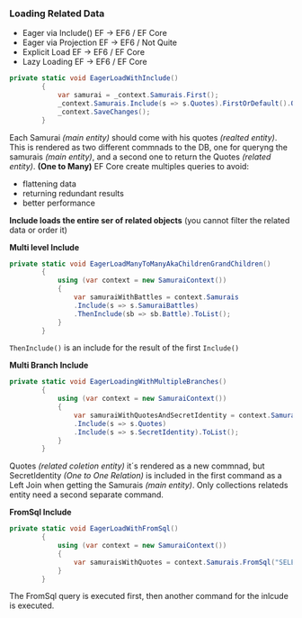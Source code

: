 ### Loading Related Data ###


* Eager via Include() EF -> EF6 / EF Core
* Eager via Projection EF -> EF6 / Not Quite
* Explicit Load EF -> EF6 / EF Core
* Lazy Loading EF -> EF6 / EF Core

```c#
private static void EagerLoadWithInclude()
        {
            var samurai = _context.Samurais.First();            
            _context.Samurais.Include(s => s.Quotes).FirstOrDefault().Quotes.Add(new Quote { Text = "Gomu gomu nooo Jet Pistol" });            
            _context.SaveChanges();
        }
```
Each Samurai _(main entity)_ should come with his quotes _(realted entity)_. This is rendered as two different commnads to the DB, one for queryng the samurais _(main entity)_, and a second one to return the Quotes _(related entity)_. __(One to Many)__
EF Core create multiples queries to avoid:
* flattening data
* returning redundant results 
* better performance

__Include loads the entire ser of related objects__
(you cannot filter the related data or order it)

__Multi level Include__

```c#
private static void EagerLoadManyToManyAkaChildrenGrandChildren()
        {
            using (var context = new SamuraiContext())
            {
                var samuraiWithBattles = context.Samurais
                .Include(s => s.SamuraiBattles)
                .ThenInclude(sb => sb.Battle).ToList();
            }
        }
```
`ThenInclude()` is an include for the result of the first `Include()`

__Multi Branch Include__

```c#
private static void EagerLoadingWithMultipleBranches()
        {
            using (var context = new SamuraiContext())
            {
                var samuraiWithQuotesAndSecretIdentity = context.Samurais
                .Include(s => s.Quotes)
                .Include(s => s.SecretIdentity).ToList();
            }
        }
```

Quotes _(related coletion entity)_ it´s rendered as a new commnad, but SecretIdentity _(One to One Relation)_ is included in the first command as a Left Join when getting the Samurais _(main entity)_. Only collections relateds entity need a second separate command.

__FromSql Include__

```c#
private static void EagerLoadWithFromSql()
        {
            using (var context = new SamuraiContext())
            {
                var samuraisWithQuotes = context.Samurais.FromSql("SELECT * FROM Samurais").Include(s => s.Quotes).ToList();
            }
        }
```

The FromSql query is executed first, then another command for the inlcude is executed.

